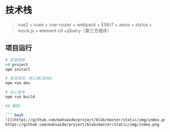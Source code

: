 # 技术栈

> vue2 + vuex + vue-router + webpack + ES6/7 + axios + stylus + mock.js + element-UI +jQuery（第三方插件）

## 项目运行

``` bash
# 安装依赖
cd project
npm install

# 启动项目，默认端口8081
npm run dev

# 线上发布
npm run build

## 截图

``` bash
![](https://github.com/mahuaide/project/blob/master/static/img/index.png)
https://github.com/mahuaide/project/blob/master/static/img/index.png

